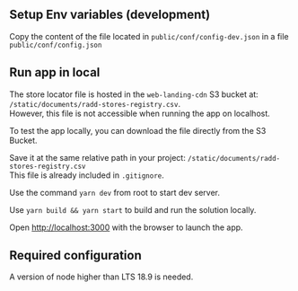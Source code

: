 ## Setup Env variables (development)

Copy the content of the file located in `public/conf/config-dev.json` in a file `public/conf/config.json`

## Run app in local

The store locator file is hosted in the `web-landing-cdn` S3 bucket at:  
`/static/documents/radd-stores-registry.csv`.  
However, this file is not accessible when running the app on localhost.

To test the app locally, you can download the file directly from the S3 Bucket.

Save it at the same relative path in your project: `/static/documents/radd-stores-registry.csv`  
This file is already included in `.gitignore`.

Use the command `yarn dev` from root to start dev server.

Use `yarn build && yarn start` to build and run the solution locally.

Open [http://localhost:3000](http://localhost:3000) with the browser to launch the app.

## Required configuration

A version of node higher than LTS 18.9 is needed.
